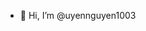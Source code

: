 - 👋 Hi, I’m @uyennguyen1003

<!---
uyennguyen1003/uyennguyen1003 is a ✨ special ✨ repository because its `README.md` (this file) appears on your GitHub profile.
You can click the Preview link to take a look at your changes.
--->
